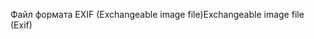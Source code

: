 <span data-ttu-id="5a3f4-101">Файл формата EXIF (Exchangeable image file)</span><span class="sxs-lookup"><span data-stu-id="5a3f4-101">Exchangeable image file (Exif)</span></span>